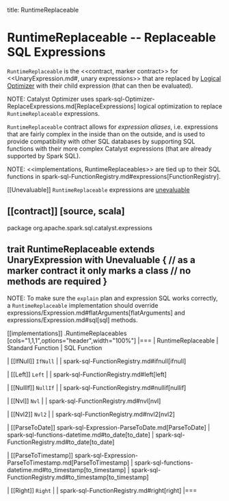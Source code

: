 title: RuntimeReplaceable

# RuntimeReplaceable -- Replaceable SQL Expressions

`RuntimeReplaceable` is the <<contract, marker contract>> for <<UnaryExpression.md#, unary expressions>> that are replaced by [Logical Optimizer](../Optimizer.md#ReplaceExpressions) with their child expression (that can then be evaluated).

NOTE: Catalyst Optimizer uses spark-sql-Optimizer-ReplaceExpressions.md[ReplaceExpressions] logical optimization to replace `RuntimeReplaceable` expressions.

`RuntimeReplaceable` contract allows for *expression aliases*, i.e. expressions that are fairly complex in the inside than on the outside, and is used to provide compatibility with other SQL databases by supporting SQL functions with their more complex Catalyst expressions (that are already supported by Spark SQL).

NOTE: <<implementations, RuntimeReplaceables>> are tied up to their SQL functions in spark-sql-FunctionRegistry.md#expressions[FunctionRegistry].

[[Unevaluable]]
`RuntimeReplaceable` expressions are [unevaluable](Unevaluable.md)

[[contract]]
[source, scala]
----
package org.apache.spark.sql.catalyst.expressions

trait RuntimeReplaceable extends UnaryExpression with Unevaluable {
  // as a marker contract it only marks a class
  // no methods are required
}
----

NOTE: To make sure the `explain` plan and expression SQL works correctly, a `RuntimeReplaceable` implementation should override expressions/Expression.md#flatArguments[flatArguments] and expressions/Expression.md#sql[sql] methods.

[[implementations]]
.RuntimeReplaceables
[cols="1,1,1",options="header",width="100%"]
|===
| RuntimeReplaceable
| Standard Function
| SQL Function

| [[IfNull]] `IfNull`
|
| spark-sql-FunctionRegistry.md#ifnull[ifnull]

| [[Left]] `Left`
|
| spark-sql-FunctionRegistry.md#left[left]

| [[NullIf]] `NullIf`
|
| spark-sql-FunctionRegistry.md#nullif[nullif]

| [[Nvl]] `Nvl`
|
| spark-sql-FunctionRegistry.md#nvl[nvl]

| [[Nvl2]] `Nvl2`
|
| spark-sql-FunctionRegistry.md#nvl2[nvl2]

| [[ParseToDate]] spark-sql-Expression-ParseToDate.md[ParseToDate]
| spark-sql-functions-datetime.md#to_date[to_date]
| spark-sql-FunctionRegistry.md#to_date[to_date]

| [[ParseToTimestamp]] spark-sql-Expression-ParseToTimestamp.md[ParseToTimestamp]
| spark-sql-functions-datetime.md#to_timestamp[to_timestamp]
| spark-sql-FunctionRegistry.md#to_timestamp[to_timestamp]

| [[Right]] `Right`
|
| spark-sql-FunctionRegistry.md#right[right]
|===
